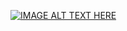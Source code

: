 [![IMAGE ALT TEXT HERE](https://img.youtube.com/vi/vuaDm7XygLU/0.jpg)](https://www.youtube.com/watch?v=vuaDm7XygLU)